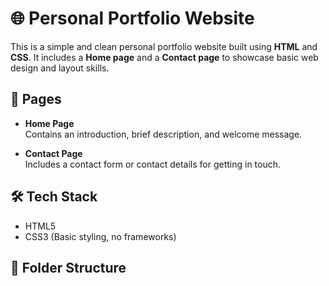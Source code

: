 # 🌐 Personal Portfolio Website

This is a simple and clean personal portfolio website built using **HTML** and **CSS**. It includes a **Home page** and a **Contact page** to showcase basic web design and layout skills.

## 📄 Pages

- **Home Page**  
  Contains an introduction, brief description, and welcome message.

- **Contact Page**  
  Includes a contact form or contact details for getting in touch.

## 🛠️ Tech Stack

- HTML5  
- CSS3 (Basic styling, no frameworks)

## 📁 Folder Structure

